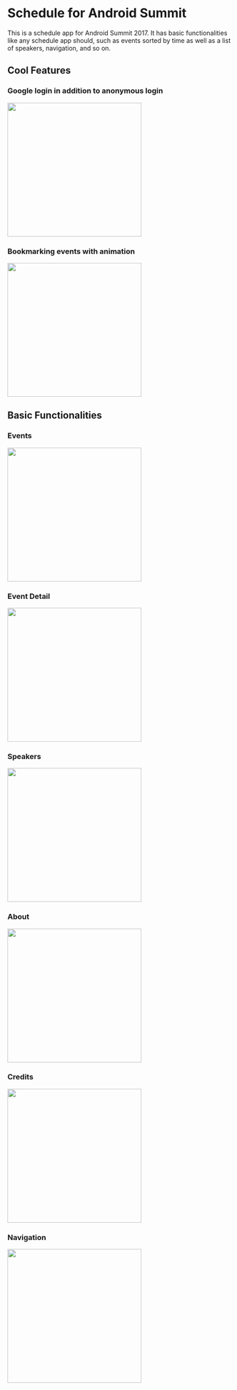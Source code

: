 # Schedule for Android Summit
This is a schedule app for Android Summit 2017. It has basic functionalities like any schedule app should, such as events sorted by time as well as a list of speakers, navigation, and so on.


## Cool Features

### Google login in addition to anonymous login
<img src="https://github.com/caryz/androidsummit2017/blob/screenshots/screenshots/login.png" width="300"/>

### Bookmarking events with animation
<img src="https://github.com/caryz/androidsummit2017/blob/screenshots/screenshots/animatedTableCellDeletion.gif" width="300"/>


## Basic Functionalities

### Events
<img src="https://github.com/caryz/androidsummit2017/blob/screenshots/screenshots/events.png" width="300"/>

### Event Detail
<img src="https://github.com/caryz/androidsummit2017/blob/screenshots/screenshots/scheduleDetail.png" width="300"/>

### Speakers
<img src="https://github.com/caryz/androidsummit2017/blob/screenshots/screenshots/speakers.png" width="300"/>

### About
<img src="https://github.com/caryz/androidsummit2017/blob/screenshots/screenshots/about.png" width="300"/>

### Credits
<img src="https://github.com/caryz/androidsummit2017/blob/screenshots/screenshots/credits.png" width="300"/>

### Navigation
<img src="https://github.com/caryz/androidsummit2017/blob/screenshots/screenshots/navigation.png" width="300"/>
